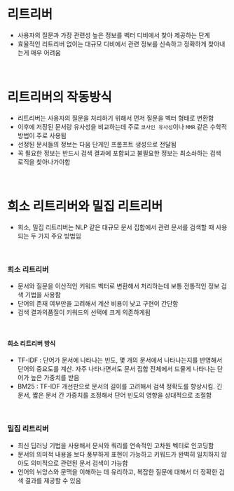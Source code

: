 # 리트리버
- 사용자의 질문과 가장 관련성 높은 정보를 벡터 디비에서 찾아 제공하는 단계
- 효율적인 리트리버 없이는 대규모 디비에서 관련 정보를 신속하고 정확하게 찾아내는게 매우 어려움

<br>

# 리트리버의 작동방식
- 리트리버는 사용자의 질문을 처리하기 위해서 먼저 질문을 벡터 형태로 변환함
- 이후에 저장된 문서랑 유사성을 비교하는데 주로 `코사인 유사성`이나 `MMR` 같은 수학적 방법이 주로 사용됨
- 선정된 문서들의 정보는 다음 단게인 프롬프트 생성으로 전달됨
- 꼭 필요한 정보는 반드시 검색 결과에 포함되고 불필요한 정보는 최소솨하는 검색 로직을 찾아나가야함

<br>

# 희소 리트리버와 밀집 리트리버
- 희소, 밀집 리트리버는 NLP 같은 대규모 문서 집합에서 관련 문서를 검색할 때 사용되는 두 가지 주요 방법임

<br>

### 희소 리트리버
- 문서와 질문을 이산적인 키워드 벡터로 변환해서 처리하는데 보통 전통적인 정보 검색 기법을 사용함
- 단어의 존재 여부만을 고려해서 계산 비용이 낮고 구현이 간단함
- 검색 결과의품질이 키워드의 선택에 크게 의존하게됨

<br>

#### 희소 리트리버 방식
- TF-IDF : 단어가 문서에 나타나는 빈도, 몇 개의 문서에서 나타나는지를 반영해서 단어의 중요도를 계산. 자주 나타나면서도 문서 집합 전체에서 드물게 나타나는 단어가 높은 가중치를 받음
- BM25 : TF-IDF 개선판으로 문서의 길이를 고려해서 검색 정확도를 향상시킴. 긴 문서, 짧은 문서 간 가중치를 조정해서 단어 빈도의 영향을 상대적으로 조절함

<br>

### 밀집 리트리버
- 최신 딥러닝 기법을 사용해서 문서와 쿼리를 연속적인 고차원 벡터로 인코딩함
- 문서의 의미적 내용을 보다 풍부하게 표현이 가능하고 키워드가 완벽히 일치하지 않아도 의미적으로 관련된 문서 검색이 가능함
- 언어의 뉘앙스와 문맥을 이해하는 데 유리하고, 복잡한 질문에 대해서 더 정확한 검색 결과를 제공할 수 있음